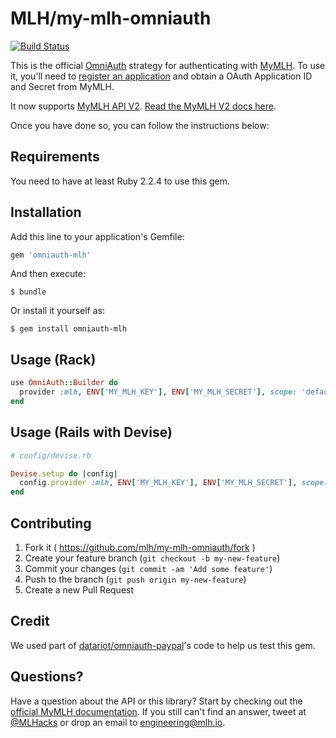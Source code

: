 # MLH/my-mlh-omniauth

[![Build Status](https://travis-ci.org/MLH/my-mlh-omniauth.svg?branch=master)](https://travis-ci.org/MLH/my-mlh-omniauth)

This is the official [OmniAuth](https://github.com/omniauth/omniauth) strategy for
authenticating with [MyMLH](https://my.mlh.io). To use it, you'll need to 
[register an application](https://my.mlh.io/oauth/applications) and obtain a OAuth Application ID and Secret from MyMLH.

It now supports [MyMLH API V2](http://news.mlh.io/introducing-mymlh-v2-09-29-2016). [Read the MyMLH V2 docs here](https://my.mlh.io/docs).

Once you have done so, you can follow the instructions below:

## Requirements

You need to have at least Ruby 2.2.4 to use this gem.

## Installation

Add this line to your application's Gemfile:

```ruby
gem 'omniauth-mlh'
```

And then execute:

    $ bundle

Or install it yourself as:

    $ gem install omniauth-mlh

## Usage (Rack)

```ruby
use OmniAuth::Builder do
  provider :mlh, ENV['MY_MLH_KEY'], ENV['MY_MLH_SECRET'], scope: 'default email birthday'
end
```

## Usage (Rails with Devise)

```ruby
# config/devise.rb

Devise.setup do |config|
  config.provider :mlh, ENV['MY_MLH_KEY'], ENV['MY_MLH_SECRET'], scope: 'default email birthday'
end
```

## Contributing

1. Fork it ( https://github.com/mlh/my-mlh-omniauth/fork )
2. Create your feature branch (`git checkout -b my-new-feature`)
3. Commit your changes (`git commit -am 'Add some feature'`)
4. Push to the branch (`git push origin my-new-feature`)
5. Create a new Pull Request

## Credit

We used part of [datariot/omniauth-paypal](http://github.com/datariot/omniauth-paypal)'s code to help us test this gem.

## Questions?

Have a question about the API or this library? Start by checking out the
[official MyMLH documentation](https://my.mlh.io/docs). If you still can't
find an answer, tweet at [@MLHacks](http://twitter.com/mlhacks) or drop an
email to [engineering@mlh.io](mailto:engineering@mlh.io).
